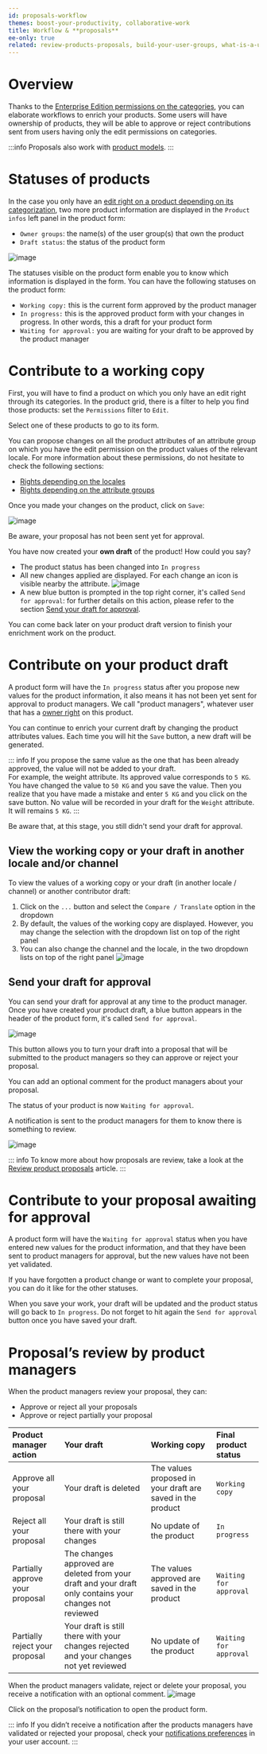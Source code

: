 ```yaml
---
id: proposals-workflow
themes: boost-your-productivity, collaborative-work
title: Workflow & **proposals**
ee-only: true
related: review-products-proposals, build-your-user-groups, what-is-a-user-group, access-rights-on-products
---
```


# Overview

Thanks to the [Enterprise Edition permissions on the categories](access-rights-on-products.html#rights-depending-on-the-categories), you can elaborate workflows to enrich your products. Some users will have ownership of products, they will be able to approve or reject contributions sent from users having only the edit permissions on categories.

:::info
Proposals also work with [product models](what-about-products-variants.html#what-is-a-product-model).
:::

# Statuses of products

In the case you only have an [edit right on a product depending on its categorization](access-rights-on-products.html#rights-depending-on-the-categories), two more product information are displayed in the `Product infos` left panel in the product form:
- `Owner groups`: the name(s) of the user group(s) that own the product
- `Draft status`: the status of the product form

![image](Products_DraftAndOwner.png)

The statuses visible on the product form enable you to know which information is displayed in the form. You can have the following statuses on the product form:
- `Working copy:` this is the current form approved by the product manager
- `In progress:` this is the approved product form with your changes in progress. In other words, this a draft for your product form
- `Waiting for approval:` you are waiting for your draft to be approved by the product manager



# Contribute to a working copy

First, you will have to find a product on which you only have an edit right through its categories. In the product grid, there is a filter to help you find those products: set the `Permissions` filter to `Edit`.

Select one of these products to go to its form.

You can propose changes on all the product attributes of an attribute group on which you have the edit permission on the product values of the relevant locale. For more information about these permissions, do not hesitate to check the following sections:
- [Rights depending on the locales](access-rights-on-products.html#rights-depending-on-the-locale)
- [Rights depending on the attribute groups](access-rights-on-products.html#rights-depending-on-the-attribute-groups)

Once you made your changes on the product, click on `Save`:

![image](Products_InProgressStatus.png)

Be aware, your proposal has not been sent yet for approval.

You have now created your **own draft** of the product! How could you say?
- The product status has been changed into `In progress`
- All new changes applied are displayed. For each change an icon is visible nearby the attribute.
    ![image](Products_DraftIcon.png)
- A new blue button is prompted in the top right corner, it's called `Send for approval`: for further details on this action, please refer to the section [Send your draft for approval](#send-your-draft-for-approval).

You can come back later on your product draft version to finish your enrichment work on the product.

# Contribute on your product draft

A product form will have the `In progress` status after you propose new values for the product information, it also means it has not been yet sent for approval to product managers. We call "product managers", whatever user that has a [owner right](access-rights-on-products#the-owner-right) on this product.

You can continue to enrich your current draft by changing the product attributes values. Each time you will hit the `Save` button, a new draft will be generated.

::: info
If you propose the same value as the one that has been already approved, the value will not be added to your draft.  
For example, the weight attribute. Its approved value corresponds to `5 KG`. You have changed the value to `50 KG` and you save the value. Then you realize that you have made a mistake and enter `5 KG` and you click on the save button. No value will be recorded in your draft for the `Weight` attribute. It will remains `5 KG`.
:::

Be aware that, at this stage, you still didn't send your draft for approval.

## View the working copy or your draft in another locale and/or channel

To view the values of a working copy or your draft (in another locale / channel) or another contributor draft:

1.  Click on the `...` button and select the `Compare / Translate` option in the dropdown
1.  By default, the values of the working copy are displayed. However, you may change the selection with the dropdown list on top of the right panel
1.  You can also change the channel and the locale, in the two dropdown lists on top of the right panel
    ![image](Products_Compare-Translate.png)

## Send your draft for approval
You can send your draft for approval at any time to the product manager.
Once you have created your product draft, a blue button appears in the header of the product form, it's called `Send for approval`.

![image](Products_SendforApproval.png)

This button allows you to turn your draft into a proposal that will be submitted to the product managers so they can approve or reject your proposal.

You can add an optional comment for the product managers about your proposal.

The status of your product is now `Waiting for approval`.

A notification is sent to the product managers for them to know there is something to review.

![image](Products_ProposalsNotification.png)

::: info
To know more about how proposals are review, take a look at the [Review product proposals](review-products-proposals.html) article.
:::

# Contribute to your proposal awaiting for approval

A product form will have the `Waiting for approval` status when you have entered new values for the product information, and that they have been sent to product managers for approval, but the new values have not been yet validated.

If you have forgotten a product change or want to complete your proposal, you can do it like for the other statuses.

When you save your work, your draft will be updated and the product status will go back to `In progress`. Do not forget to hit again the `Send for approval` button once you have saved your draft.

# Proposal’s review by product managers

When the product managers review your proposal, they can:
- Approve or reject all your proposals
- Approve or reject partially your proposal

| Product manager action | Your draft | Working copy | Final product status  |
|:-----------------------|:---------|:-------------|:--------------|
| Approve all your proposal     | Your draft is deleted      | The values proposed in your draft are saved in the product | `Working copy` |
| Reject all your proposal | Your draft is still there with your changes | No update of the product                                   | `In progress` |
| Partially approve your proposal | The changes approved are deleted from your draft and your draft only contains your changes not reviewed | The values approved are saved in the product | `Waiting for approval` |
| Partially reject your proposal | Your draft is still there with your changes rejected and your changes not yet reviewed | No update of the product | `Waiting for approval` |

When the product managers validate, reject or delete your proposal, you receive a notification with an optional comment.
![image](Products_ProposalsAccepted.png)

Click on the proposal’s notification to open the product form.

::: info
If you didn’t receive a notification after the products managers have validated or rejected your proposal, check your [notifications preferences](manage-your-account.html#your-notifications-preferences-ee-only) in your user account.
:::
